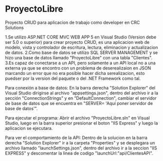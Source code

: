 # ProyectoLibre
Proyecto CRUD para aplicacion de trabajo como developer en CRC Solutions

1.Se utilizo ASP.NET CORE MVC WEB APP 5 en Visual Studio (Version debe ser 5.0 o superior) para crear proyecto CRUD, es una aplicacion web de modelo, vista y controlador de escritura, lectura, eliminacion y actualizacion de datos.
2.Como base de datos se utilizo SQL SERVER MANAGEMENT y se hizo una base de datos llamado "ProyectoLibre" con una tabla "Clientes".
3.Es capaz de conectarse a un API, pero solamente a un API local no a una externa ya que se encontro con un problema de deserealizaion en JSON marcando un error que no era posible
hacer dicha serealizacion, esto puedser por la version del paquete o del .NET Framework como tal.

Para conexión a base de datos:
En la barra derecha "Solution Explorer"  del Visual Studio dirigirse al archivo "appsettings.json", dentro del archivo ir a la sección "ConnectionStrings" y en "DefaultConnection", cambiar el servidor de base de datos que se encuentra en "SERVER= 'Aquí poner servidor de base de datos'".

Para ejecutar el programa:
Abrir el archivo "ProyectoLibre.sln" en Visual Studio, luego en la barra superior presionar el boton "IIS Express" y luego la aplicacion se ejecutara.

Para ver el comportamiento de la API:
Dentro de la solucion en la barra derecha "Solution Explorer" ir a la carpeta "Properties" y se desplegara un archivo llamado "launchSettings.json", dentro del archivo ir a la
seccion "IIS EXPRESS" y descomentar la linea de codigo "launchUrl:"api/ClientesAPI".
